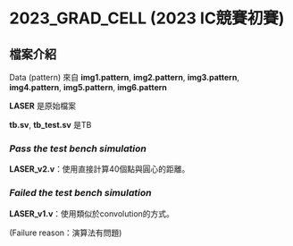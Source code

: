 # 2023_GRAD_CELL (2023 IC競賽初賽)

## 檔案介紹

Data (pattern) 來自 **img1.pattern**,  **img2.pattern**, **img3.pattern**, **img4.pattern**, **img5.pattern**, **img6.pattern** 

**LASER** 是原始檔案

**tb.sv**, **tb_test.sv** 是TB  

### *Pass the test bench simulation*

**LASER_v2.v**：使用直接計算40個點與圓心的距離。

### *Failed the test bench simulation*

**LASER_v1.v**：使用類似於convolution的方式。

(Failure reason：演算法有問題)


